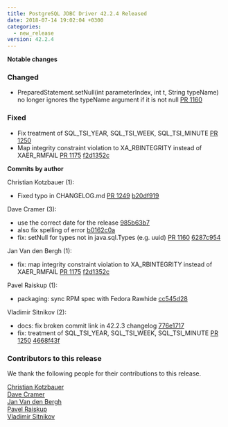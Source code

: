 ```yaml
---
title: PostgreSQL JDBC Driver 42.2.4 Released
date: 2018-07-14 19:02:04 +0300
categories:
  - new_release
version: 42.2.4
---
```

**Notable changes**

### Changed
- PreparedStatement.setNull(int parameterIndex, int t, String typeName) no longer ignores the typeName
argument if it is not null [PR 1160](https://github.com/pgjdbc/pgjdbc/pull/1160)

### Fixed
- Fix treatment of SQL_TSI_YEAR, SQL_TSI_WEEK, SQL_TSI_MINUTE [PR 1250](https://github.com/pgjdbc/pgjdbc/pull/1250)
- Map integrity constraint violation to XA_RBINTEGRITY instead of XAER_RMFAIL [PR 1175](https://github.com/pgjdbc/pgjdbc/pull/1175) [f2d1352c](https://github.com/pgjdbc/pgjdbc/commit/f2d1352c2b3ea98492beb6127cd6d95039a0b92f)


<!--more-->

**Commits by author**

Christian Kotzbauer (1):

* Fixed typo in CHANGELOG.md [PR 1249](https://github.com/pgjdbc/pgjdbc/pull/1249) [b20df919](https://github.com/pgjdbc/pgjdbc/commit/b20df919a45435804b17f77da3a80aedd6675e15)

Dave Cramer (3):

* use the correct date for the release [985b63b7](https://github.com/pgjdbc/pgjdbc/commit/985b63b7228f3ef34159b68c1a4192c749994ef3)
* also fix spelling of error [b0162c0a](https://github.com/pgjdbc/pgjdbc/commit/b0162c0a44075586a666a9d431b2230e2568a973)
* fix: setNull for types not in java.sql.Types (e.g. uuid) [PR 1160](https://github.com/pgjdbc/pgjdbc/pull/1160) [6287c954](https://github.com/pgjdbc/pgjdbc/commit/6287c9547880b5cdfc596cf932354511a4e310cb)

Jan Van den Bergh (1):

* fix: map integrity constraint violation to XA_RBINTEGRITY instead of XAER_RMFAIL [PR 1175](https://github.com/pgjdbc/pgjdbc/pull/1175) [f2d1352c](https://github.com/pgjdbc/pgjdbc/commit/f2d1352c2b3ea98492beb6127cd6d95039a0b92f)

Pavel Raiskup (1):

* packaging: sync RPM spec with Fedora Rawhide [cc545d28](https://github.com/pgjdbc/pgjdbc/commit/cc545d28d632dcd6bb9ec06680ff2e1a12de246a)

Vladimir Sitnikov (2):

* docs: fix broken commit link in 42.2.3 changelog [776e1717](https://github.com/pgjdbc/pgjdbc/commit/776e1717cfe34219dba2f04e2a808d8ca867a860)
* fix: treatment of SQL_TSI_YEAR, SQL_TSI_WEEK, SQL_TSI_MINUTE [PR 1250](https://github.com/pgjdbc/pgjdbc/pull/1250) [4668f43f](https://github.com/pgjdbc/pgjdbc/commit/4668f43fa11fabce9d12d8c9ade73b9426061284)

<a name="contributors_{{ page.version }}"></a>
### Contributors to this release

We thank the following people for their contributions to this release.

[Christian Kotzbauer](https://github.com/code-chris)  
[Dave Cramer](davec@postgresintl.com)  
[Jan Van den Bergh](https://github.com/janvdbergh)  
[Pavel Raiskup](https://github.com/praiskup)  
[Vladimir Sitnikov](https://github.com/vlsi)  
